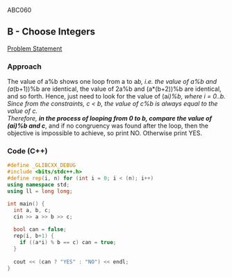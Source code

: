 ABC060

## B - Choose Integers
[Problem Statement](https://atcoder.jp/contests/abc060/tasks/abc060_b)

### Approach
The value of a%b shows one loop from a to a*b, i.e. the value of a%b and (a*(b+1))%b are identical, the value of 2a%b and (a*(b+2))%b are identical, and so forth. Hence, just need to look for the value of (a*i)%b, where i = 0..b.  
Since from the constraints, c < b, the value of c%b is always equal to the value of c.  
Therefore, ***in the process of looping from 0 to b, compare the value of (a*i)%b and c***, and if no congruency was found after the loop, then the objective is impossible to achieve, so print NO. Otherwise print YES.

### Code (C++)
```c++
#define _GLIBCXX_DEBUG
#include <bits/stdc++.h>
#define rep(i, n) for (int i = 0; i < (n); i++)
using namespace std;
using ll = long long;

int main() {
  int a, b, c;
  cin >> a >> b >> c;
  
  bool can = false;
  rep(i, b+1) {
    if ((a*i) % b == c) can = true;
  }
  
  cout << (can ? "YES" : "NO") << endl;
}
```